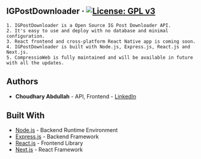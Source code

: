 ## IGPostDownloader &middot; [![License: GPL v3](https://img.shields.io/badge/License-GPLv3-blue.svg)](https://www.gnu.org/licenses/gpl-3.0)

```
1. IGPostDownloader is a Open Source IG Post Downloader API.
2. It's easy to use and deploy with no database and minimal configuration.  
3. React frontend and cross-platform React Native app is coming soon. 
4. IGPostDownloader is built with Node.js, Express.js, React.js and Next.js. 
5. CompressioWeb is fully maintained and will be available in future with all the updates.  
```

## Authors

* **Choudhary Abdullah** - API, Frontend - [LinkedIn](https://www.linkedin.com/in/abdullahchoudhary/)  


## Built With

* [Node.js](https://nodejs.org) - Backend Runtime Environment
* [Express.js](https://expressjs.com) - Backend Framework
* [React.js](https://nodejs.org) - Frontend Library
* [Next.js](https://expressjs.com) - React Framework

